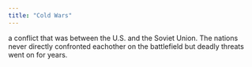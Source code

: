 ```yaml
---
title: "Cold Wars"
---
```

a conflict that was between the U.S. and the Soviet Union. The nations never directly confronted eachother on the battlefield but deadly threats went on for years.

